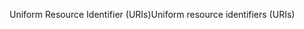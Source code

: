<span data-ttu-id="f5816-101">Uniform Resource Identifier (URIs)</span><span class="sxs-lookup"><span data-stu-id="f5816-101">Uniform resource identifiers (URIs)</span></span>